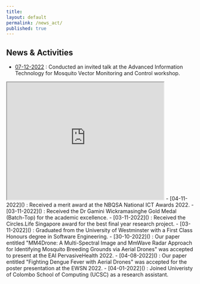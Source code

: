 ```yaml
---
title:
layout: default
permalink: /news_act/
published: true
---
```


## News & Activities

<!-- - [25-11-2022] : Got a full scholarhip from UNSW Austrlia for a PhD.  -->
- [07-12-2022]() : Conducted an invited talk at the Advanced Information Technology for Mosquito Vector Monitoring and Control workshop. 
<iframe width="420" height="315"
src="https://www.youtube.com/embed/tgbNymZ7vqY?autoplay=1&mute=1">
</iframe>
<!-- - [25-11-2022]() : I was offered admission and scholarship to PhD in Engineering at University of New South Wales (UNSW), Austrlia. -->
- [04-11-2022]() : Received a merit award at the NBQSA National ICT Awards 2022. 
- [03-11-2022]() : Received the Dr Gamini Wickramasinghe Gold Medal (Batch-Top) for the academic excellence. 
- [03-11-2022]() : Received the Circles.Life Singapore award for the best final year research project. 
- [03-11-2022]() : Graduated from the University of Westminster with a First Class Honours degree in Software Engineering. 
- [30-10-2022]() : Our paper entitled "MM4Drone: A Multi-Spectral Image and MmWave Radar Approach for Identifying Mosquito Breeding Grounds via Aerial Drones" was accepted to present at the EAI PervasiveHealth 2022. 
- [04-08-2022]() : Our paper entitled "Fighting Dengue Fever with Aerial Drones" was accepted for the poster presentation at the EWSN 2022. 
- [04-01-2022]() : Joined Univeristy of Colombo School of Computing (UCSC) as a research assistant.  

<!-- #### Call for Papers
The following calls are open and wait for your submission. If you have any question, please contact me using the email in the footer.

- [Paper Submission: February 28, 2023 - Artificial Intelligence on the Edge, Information, MDPI](https://www.mdpi.com/journal/information/special_issues/AI_on_the_edge)

- [Paper Submission: March 31, 2023 - Digital Healthcare Leveraging Edge Computing and the Internet of Things, Sensors, MDPI](https://www.mdpi.com/journal/sensors/special_issues/digihealth_IoT)

#### Awards
0. Best Student Paper Award - Christian Sicari and Lorenzo Carnevale and Antonino Galletta and Massimo Villari. "*OpenWolf: a Serverless Workflow Engine for Native Cloud-Edge Continuum*". The 7th IEEE Cyber Science and Technology Congress (CyberSciTech)", September 2022, Falerna (CZ), Italy
{: reversed="reversed"}

#### Conference and Workshop(s) (Co-)Chair
0. [CCGrid 2023](http://cds.iisc.ac.in/faculty/simmhan/ccgrid2023//) - "<i>23rd International Symposium on Cluster, Cloud and Internet Computing</i>", May 2023, Bangalore, India

0. [MobiCASE 2022](https://mobicase.eai-conferences.org/2022) - "<i>13th EAI International Conference on Mobile Computing, Applications and Services</i>", November 2022, Messina, Italy

0. [DistInSys 2022](https://fcrlab.unime.it/calls/distinsys2022) - "<i>2nd International Workshop on Distributed Intelligent Systems</i>", June 2022, Rhodes, Greece

0. [CCGrid 2022](https://fcrlab.unime.it/ccgrid22) - "<i>22nd IEEE International Symposium on Cluster, Cloud and Internet Computing</i>", May 2022, Taormina, Messina, Italy

0. [AI4Health 2022](https://www.ai4health.icar.cnr.it) - "<i>International Workshop on Artificial Intelligence for Health</i>", May 2022, Taormina, Messina, Italy

0. [MrICHE 2021](https://fcrlab.unime.it/calls/mriche2021) - "<i>1st IEEE International Workshop on Mixed Reality Implications on Cultural Heritage Experience</i>", October 2021, Bari, Italy

0. [DistInSys 2021](https://fcrlab.unime.it/calls/distinsys2021) - "<i>1st International Workshop on Distributed and Intelligent Systems</i>", September 2021, Athens, Greece
{: reversed="reversed"}

#### Program Committee Membership
0. [CCNC 2023](https://ccnc2023.ieee-ccnc.org/) - "<i>IEEE Consumer Communications & Networking Conference</i>", January 2023, Las Vegas, USA

0. [IHSH 2022](https://ihsh2022.uqar.ca/) - "<i>The 2022 International Conference on Human-centric Smart environments for Health and well-being</i>", October 2022, Lévis, Canada

0. [CyberSciTech 2022](http://cyber-science.org/2022/cyberscitech/) - "<i>The 7th IEEE Cyber Science and Technology Congress</i>", September 2022, Falerna (CZ), Italy

0. [ICTS4eHealth 2022](https://icts4ehealth.icar.cnr.it/) - "<i>2nd Edition of the IEEE Conference on ICT Solutions for eHealth</i>", June, July 2022, Rhodes Island, Greece

0. [AI4Health 2022](https://www.ai4health.icar.cnr.it/) - "<i>International Workshop on Artificial Intelligence for Health</i>", May 2022, Taormina, Messina, Italy

0. [Cloud2Things 2022](https://cloud2things2022.netsons.org) - "<i>2nd Workshop on Cloud-to-Things continuum: towards the convergence of IoT, Edge and Cloud Computing</i>", May 2022, Taormina, Messina, Italy [[certificate](https://drive.google.com/file/d/1tR7AiEKAzVlR0Z5y8EHwjZcD36Pztheb/view?usp=sharing)]
{: reversed="reversed"} -->

<!-- #### Member of Editorial Board, Guest Editor -->
<!-- 0. [Digital Healthcare Leveraging Edge Computing and the Internet of Things, Sensors, MDPI](https://www.mdpi.com/journal/sensors/special_issues/digihealth_IoT) -->
<!-- {: reversed="reversed"} -->